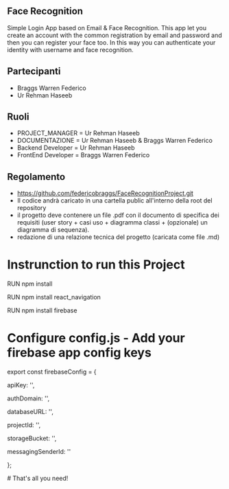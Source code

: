 ## Face Recognition

Simple Login App based on Email & Face Recognition. This app let you create an account with the common registration by email and password and then you can register your face too. In this way you can authenticate your identity with username and face recognition. 

## Partecipanti
 - Braggs Warren Federico 
 - Ur Rehman Haseeb

## Ruoli
* PROJECT_MANAGER = Ur Rehman Haseeb
* DOCUMENTAZIONE = Ur Rehman Haseeb & Braggs Warren Federico 
* Backend Developer = Ur Rehman Haseeb
* FrontEnd Developer = Braggs Warren Federico
## Regolamento
* https://github.com/federicobraggs/FaceRecognitionProject.git
* Il codice andrà caricato in una cartella public all'interno della root del repository
* il progetto deve contenere un file .pdf con il documento di specifica dei requisiti (user story + casi uso + diagramma classi + (opzionale) un diagramma di sequenza).
* redazione di una relazione tecnica del progetto (caricata come file .md)

# Instrunction to run this Project 
<p>RUN npm install<br></p>
<p>RUN npm install react_navigation<br></p>
<p>RUN npm install firebase <br></p>


# Configure config.js - Add your firebase app config keys
<p>export const firebaseConfig = {<br></p>
<p>  apiKey: '',<br></p>
 <p> authDomain: '',<br></p>
 <p> databaseURL: '',<br></p>
 <p> projectId: '',<br></p>
 <p> storageBucket: '',<br></p>
 <p> messagingSenderId: ''<br></p>
<p>};<br></p>
# That's all you need!
